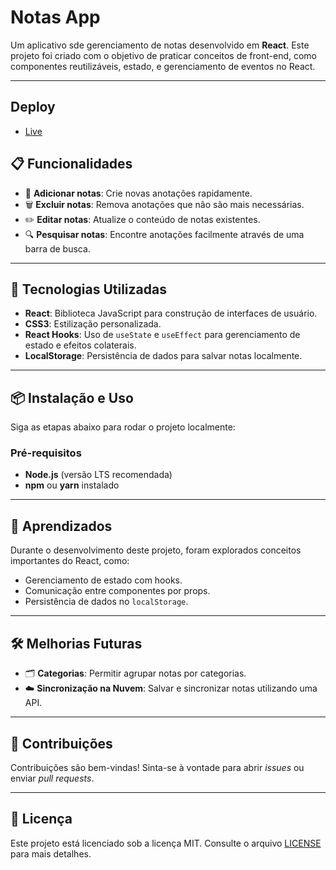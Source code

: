 # **Notas App**

Um aplicativo sde gerenciamento de notas desenvolvido em **React**. Este projeto foi criado com o objetivo de praticar conceitos de front-end, como componentes reutilizáveis, estado, e gerenciamento de eventos no React.

---
## Deploy
- [Live](https://react-note-app-teal.vercel.app/)

## **📋 Funcionalidades**

- 📌 **Adicionar notas**: Crie novas anotações rapidamente.
- 🗑️ **Excluir notas**: Remova anotações que não são mais necessárias.
- ✏️ **Editar notas**: Atualize o conteúdo de notas existentes.
- 🔍 **Pesquisar notas**: Encontre anotações facilmente através de uma barra de busca.

---

## **🚀 Tecnologias Utilizadas**

- **React**: Biblioteca JavaScript para construção de interfaces de usuário.
- **CSS3**: Estilização personalizada.
- **React Hooks**: Uso de `useState` e `useEffect` para gerenciamento de estado e efeitos colaterais.
- **LocalStorage**: Persistência de dados para salvar notas localmente.

---

## **📦 Instalação e Uso**

Siga as etapas abaixo para rodar o projeto localmente:

### **Pré-requisitos**
- **Node.js** (versão LTS recomendada)
- **npm** ou **yarn** instalado

---

## **📖 Aprendizados**

Durante o desenvolvimento deste projeto, foram explorados conceitos importantes do React, como:
- Gerenciamento de estado com hooks.
- Comunicação entre componentes por props.
- Persistência de dados no `localStorage`.

---

## **🛠️ Melhorias Futuras**

- 🗂️ **Categorias**: Permitir agrupar notas por categorias.
- ☁️ **Sincronização na Nuvem**: Salvar e sincronizar notas utilizando uma API.

---

## **🤝 Contribuições**

Contribuições são bem-vindas! Sinta-se à vontade para abrir *issues* ou enviar *pull requests*. 

---

## **📝 Licença**

Este projeto está licenciado sob a licença MIT. Consulte o arquivo [LICENSE](LICENSE) para mais detalhes.
